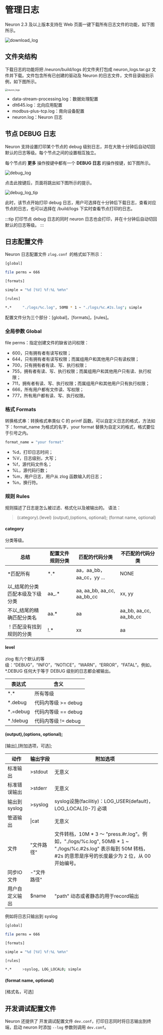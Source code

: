 # 管理日志

Neuron 2.3 及以上版本支持在 Web 页面一键下载所有日志文件的功能，如下图所示。

![download_log](./assets/download_log.png)

## 文件夹结构

下载日志的功能将把 /neuron/build/logs 的文件夹打包成 neuron_logs.tar.gz 文件并下载。文件包含所有已创建的驱动及 Neuron 的日志文件，文件目录级别示例，如下图所示。

<img src="./assets/neuron_logs.png" alt="neuron_logs" style="zoom:50%;" />

* data-stream-processing.log：数据处理配置
* dlt645.log：北向应用配置
* modbus-plus-tcp.log：南向设备配置
* neuron.log：Neuron 日志

## 节点 DEBUG 日志

Neuron 支持设置打印某个节点的 debug 级别日志，并在大致十分钟后自动切回默认的日志等级。每个节点之间的设置相互独立。

每个节点的 **更多** 操作按键中都有一个 **DEBUG 日志** 的操作按键，如下图所示。

![debug_log](./assets/debug_log.png)

点击此按键后，页面将跳出如下图所示的提示。

![debug_log_tip](./assets/debug_log_tip.png)

此时，该节点开始打印 debug 日志，用户可选择在十分钟后下载日志，查看对应节点的日志，也可以选择在 /build/logs 下实时查看节点打印的日志。

:::tip
打印节点 debug 日志的同时 neuron 日志也会打印，并在十分钟后自动切回默认的日志等级。
:::

## 日志配置文件

Neuron 日志配置文件  `zlog.conf `的格式如下所示：

```bash
[global]

file perms = 666

[formats]

simple = "%d [%V] %f:%L %m%n"

[rules]

*.*     "./logs/%c.log", 50MB * 1 ~ "./logs/%c.#2s.log"; simple
```

配置文件分为三个部分：[global]，[formats]，[rules]。

### 全局参数 Global

file perms：指定创建文件的缺省访问权限：
* 600，只有拥有者有读写权限；
* 644，只有拥有者有读写权限；而属组用户和其他用户只有读权限；
* 700，只有拥有者有读、写、执行权限；
* 755，拥有者有读、写、执行权限；而属组用户和其他用户只有读、执行权限；
* 711，拥有者有读、写、执行权限；而属组用户和其他用户只有执行权限；
* 666，所有用户都有文件读、写权限；
* 777，所有用户都有读、写、执行权限。

### 格式 Formats
转换格式串：转换格式串类似 C 的 printf 函数。可以自定义日志的格式，方法如下：format_name 为格式的名字，your format 替换为自定义的格式，格式要位于引号之内。
```bash
format_name = "your format"
```
* %d，打印日志时间；
* %V，日志级别，大写；
* %f，源代码文件名；
* %L，源代码行数；
* %m，用户日志，用户从 zlog 函数输入的日志；
* %n，换行符。

### 规则 Rules

规则描述了日志是怎么被过滤、格式化以及被输出的。
语法：

> (category).(level)    (output),(options, optional); (format name, optional)</span>

#### category

分类等级。

| 总结                         | 配置文件规则分类 | 匹配的代码分类               | 不匹配的代码分类         |
| --------------------------- | -------------- | ------------------------- | ---------------------- |
|*匹配所有                     | \*.\*            | aa，aa_bb，aa_cc，yy ...    | NONE                   |
| 以_结尾的分类匹配本级及下级分类  | aa_.*          | aa, aa_bb, aa_cc, aa_bb_cc | xx, yy                 |
| 不以_结尾的精确匹配分类名       | aa.*           | aa                         | aa_bb, aa_cc, aa_bb_cc |
| ！匹配没有找到规则的分类        | !.*            | xx                         | aa                     |

#### level

zlog 有六个默认的等级：“DEBUG”，“INFO”，“NOTICE”，“WARN”，“ERROR”，“FATAL”。例如，*.DEBUG 任何大于等于 DEBUG 级别的日志都会被输出。

| 表达式    | 含义               |
| -------- | ----------------- |
| \*.\*        | 所有等级            |
| *.debug  | 代码内等级 >= debug |
| *.=debug | 代码内等级 == debug |
| *.!debug | 代码内等级 != debug |

#### (output),(options, optional);

[输出],[附加选项，可选];

| 动作            | 输出字段     | 附加选项 |
| -------------- | ----------- | ------- |
| 标准输出        | >stdout     | 无意义 |
| 标准错误输出     | >stderr     | 无意义 |
| 输出到syslog    | >syslog     | syslog设施(facilitiy)：LOG_USER(default)，LOG_LOCAL[0-7] 必填 |
| 管道输出	      | \|cat        | 无意义 |
| 文件           | "文件路径"    | 文件转档，10M * 3 ～ "press.#r.log"。例如，"./logs/%c.log", 50MB * 1 ~ "./logs/%c.#2s.log" 表示每到 50M 转档，#2s 的意思是序号的长度最少为 2 位，从 00 开始编号。 |
| 同步IO文件      | -"文件路径"   |    |
| 用户自定义输出   | $name        | "path" 动态或者静态的用于record输出|

例如将日志只输出到 syslog
```bash
[global]

file perms = 666

[formats]

simple = "%d [%V] %f:%L %m%n"

[rules]

*.*    	>syslog, LOG_LOCAL0; simple
```

#### (format name, optional)

[格式名，可选]

## 开发调试配置文件

Neuron 还提供了 开发调试配置文件 `dev.conf`，打印日志同时将日志输出到终端，启动 neuron 时添加 `--log` 参数则调用 `dev.conf`。
